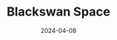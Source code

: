 ---  
layout: startup_page  
title: "Blackswan Space"  
id: "blackswanspace.com"  
permalink: "/blackswanspaceblackswanspace.com04082024/"  
website: "https://blackswanspace.com/"  
funding_round: "Pre-Seed"  
funding_amount: "€760K"  
investors: "ScaleWolf, Linas Sargautis, Lemonade Stand, Baltic Sandbox Ventures, Vladas Lašas"  
about: "Blackswan Space develops software products for complex space and defense missions, focusing on 'autonomy-as-a-service' technology to automate satellite servicing and refueling. Their Mission Design Simulator allows customers to simulate spacecraft maneuvers, and their Vision Based Navigation hardware enables autonomous navigation."  
markets: "Spacetech, Defense, Aerospace and Defense"  
hq: "Vilnius, Vilniaus, Lithuania"  
founded_year: "2019"  
linkedin: "https://www.linkedin.com/company/blackswanspace"  
twitter: ""  
instagram: ""  
facebook: ""  
crunchbase: "https://www.crunchbase.com/organization/black-swan-bdce"  
pitchbook: "https://pitchbook.com/profiles/company/463451-05"  

date_display: "08-Apr-2024"  
date: "2024-04-08"

# SEO Optimization  
meta_title: "Blackswan Space - Pre-Seed Funding (€760K)"  
meta_description: "Blackswan Space, Blackswan Space develops software products for complex space and defense missions, focusing on 'autonomy-as-a-service' technology to automate satellit..."  
meta_keywords: "Blackswan Space, Spacetech, Defense, Aerospace and Defense, Pre-Seed funding"  
canonical_url: "https://startup.projectstartups.com/blackswanspaceblackswanspace.com04082024/"  
---